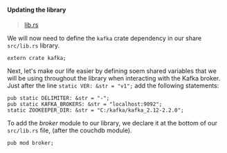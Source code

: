 #### Updating the library
>[lib.rs](https://github.com/dsietz/rust-daas/blob/master/src/lib.rs)

We will now need to define the `kafka` crate dependency in our share `src/lib.rs` library.

```
extern crate kafka;
```

Next, let's make our life easier by defining soem shared variables that we will be using throughout the library when interacting with the Kafka broker.
Just after the line `static VER: &str = "v1";` add the following statements:

```
pub static DELIMITER: &str = "-";
pub static KAFKA_BROKERS: &str = "localhost:9092";
static ZOOKEEPER_DIR: &str = "C:/kafka/kafka_2.12-2.2.0";
```


To add the _broker_ module to our library, we declare it at the bottom of our `src/lib.rs` file, (after the couchdb module).

```
pub mod broker;
```